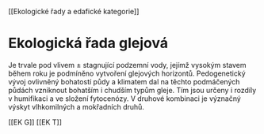 [[Ekologické řady a edafické kategorie]]

# Ekologická řada glejová

Je trvale pod vlivem ± stagnující podzemní vody, jejímž vysokým stavem během roku je podmíněno vytvoření glejových horizontů. Pedogenetický vývoj ovlivněný bohatostí půdy a klimatem dal na těchto podmáčených půdách vzniknout bohatším i chudším typům gleje. Tím jsou určeny i rozdíly v humifikaci a ve složení fytocenózy. V druhové kombinaci je význačný výskyt vlhkomilných a mokřadních druhů.

[[EK G]]
[[EK T]]

